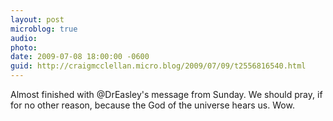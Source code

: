 ```yaml
---
layout: post
microblog: true
audio: 
photo: 
date: 2009-07-08 18:00:00 -0600
guid: http://craigmcclellan.micro.blog/2009/07/09/t2556816540.html
---
```

Almost finished with @DrEasley's message from Sunday. We should pray, if for no other reason, because the God of the universe hears us. Wow.
